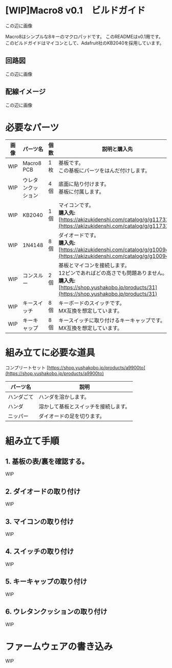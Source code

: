 # [WIP]Macro8 v0.1　ビルドガイド

この辺に画像

Macro8はシンプルな8キーのマクロパッドです。
このREADMEはv0.1用です。
このビルドガイドはマイコンとして、Adafruit社のKB2040を採用しています。

## 回路図

この辺に画像

## 配線イメージ

この辺に画像

# 必要なパーツ

| 画像 | パーツ名 | 個数 | 説明と購入先 |
| ---- | ---- | ---- | ---- |
| WIP | Macro8 PCB | 1枚 | 基板です。<br>この基板にパーツをはんだ付けします。 |
| WIP | ウレタンクッション | 4個 | 底面に貼り付けます。<br>基板に付属します。 |
| WIP | KB2040 | 1個 | マイコンです。<br>**購入先:**<br>[https://akizukidenshi.com/catalog/g/g117312/](https://akizukidenshi.com/catalog/g/g117312/) |
| WIP | 1N4148 | 8個 | ダイオードです。<br>**購入先:**<br>[https://akizukidenshi.com/catalog/g/g100941/](https://akizukidenshi.com/catalog/g/g100941/) |
| WIP | コンスルー | 2個 | 基板とマイコンを接続します。<br>12ピンであればどの高さでも問題ありません。<br>**購入先:**<br>[https://shop.yushakobo.jp/products/31](https://shop.yushakobo.jp/products/31) |
| WIP | キースイッチ | 8個 | キーボードのスイッチです。<br>MX互換を想定しています。 |
| WIP | キーキャップ | 8個 | キースイッチに取り付けるキーキャップです。<br>MX互換を想定しています。 |

# 組み立てに必要な道具

コンプリートセット
[https://shop.yushakobo.jp/products/a9900to](https://shop.yushakobo.jp/products/a9900to)

| パーツ名 | 説明 |
| ---- | ---- |
| ハンダごて | ハンダを溶かします。 |
| ハンダ | 溶かして基板とスイッチを接続します。 |
| ニッパー | ダイオードの足を切ります。 |

# 組み立て手順
## 1. 基板の表/裏を確認する。
WIP

## 2. ダイオードの取り付け
WIP

## 3. マイコンの取り付け
WIP

## 4. スイッチの取り付け
WIP

## 5. キーキャップの取り付け
WIP

## 6. ウレタンクッションの取り付け
WIP

# ファームウェアの書き込み
WIP







